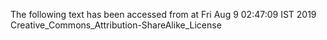The following text has been accessed from at Fri Aug 9 02:47:09 IST 2019
Creative_Commons_Attribution-ShareAlike_License
